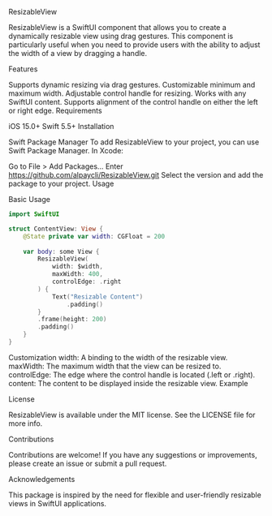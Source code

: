 ResizableView

ResizableView is a SwiftUI component that allows you to create a dynamically resizable view using drag gestures. This component is particularly useful when you need to provide users with the ability to adjust the width of a view by dragging a handle.

Features

Supports dynamic resizing via drag gestures.
Customizable minimum and maximum width.
Adjustable control handle for resizing.
Works with any SwiftUI content.
Supports alignment of the control handle on either the left or right edge.
Requirements

iOS 15.0+
Swift 5.5+
Installation

Swift Package Manager
To add ResizableView to your project, you can use Swift Package Manager. In Xcode:

Go to File > Add Packages...
Enter https://github.com/alpaycli/ResizableView.git
Select the version and add the package to your project.
Usage

Basic Usage
```Swift
import SwiftUI

struct ContentView: View {
    @State private var width: CGFloat = 200
    
    var body: some View {
        ResizableView(
            width: $width,
            maxWidth: 400,
            controlEdge: .right
        ) {
            Text("Resizable Content")
                .padding()
        }
        .frame(height: 200)
        .padding()
    }
}
```

Customization
width: A binding to the width of the resizable view.
maxWidth: The maximum width that the view can be resized to.
controlEdge: The edge where the control handle is located (.left or .right).
content: The content to be displayed inside the resizable view.
Example

License

ResizableView is available under the MIT license. See the LICENSE file for more info.

Contributions

Contributions are welcome! If you have any suggestions or improvements, please create an issue or submit a pull request.

Acknowledgements

This package is inspired by the need for flexible and user-friendly resizable views in SwiftUI applications.
